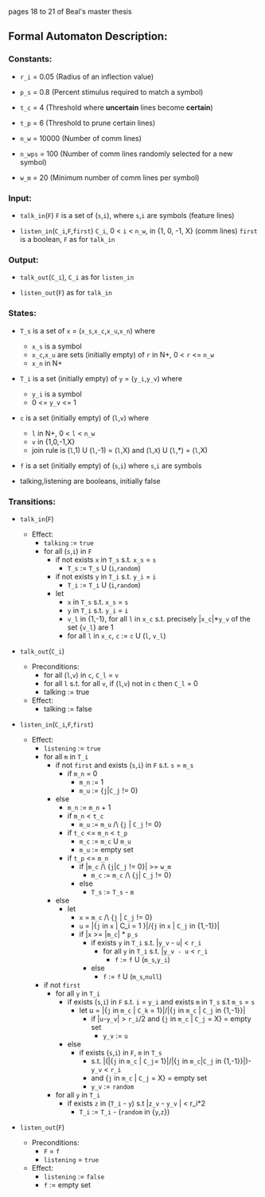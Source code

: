 pages 18 to 21 of Beal's master thesis

## Formal Automaton Description:

### Constants:

- `r_i`   = 0.05  (Radius of an inflection value)

- `p_s`   = 0.8   (Percent stimulus required to match a symbol)

- `t_c`   = 4     (Threshold where __uncertain__ lines become __certain__)

- `t_p`   = 6     (Threshold to prune certain lines)

- `n_w`   = 10000 (Number of comm lines)

- `n_wps` =   100 (Number of comm lines randomly selected for a new symbol)

- `w_m`   =    20 (Minimum number of comm lines per symbol)

### Input:

- `talk_in`(`F`)
   `F` is a set of (`s`,`i`), where `s`,`i` are symbols (feature lines)

- `listen_in`(`C_i`,`F`,`first`)
   `C_i`, 0 < `i` < `n_w`, in {1, 0, -1, X} (comm lines)
   `first` is a boolean, `F` as for `talk_in`

### Output:

- `talk_out`(`C_i`), `C_i` as for `listen_in`

- `listen_out`(`F`) as for `talk_in`

### States:

- `T_s` is a set of `x` = (`x_s`,`x_c`,`x_u`,`x_n`) where
   - `x_s` is a symbol
   - `x_c`,`x_u` are sets (initially empty) of `r` in N+, 0 < `r` <= `n_w`
   - `x_n` in N+

- `T_i` is a set (initially empty) of `y` = (`y_i`,`y_v`) where
   - `y_i` is a symbol
   - 0 <= `y_v` <= 1

- `c` is a set (initially empty) of (`l`,`v`) where
  - `l` in N+, 0 < `l` < `n_w`
  - `v` in {1,0,-1,X}
  - join rule is (`l`,1) U (`l`,-1) = (`l`,X) and (`l`,`X`) U (`l`,*) = (`l`,X)

- `f` is a set (initially empty) of (`s`,`i`) where `s`,`i` are symbols

- talking,listening are booleans, initially false

### Transitions:

- `talk_in`(`F`)
   - Effect:
     - `talking` := `true`
     - for all (`s`,`i`) in `F`
       - if not exists `x` in `T_s` s.t. `x_s` = `s`
         - `T_s` := `T_s` U (`i`,`random`)
       - if not exists `y` in `T_i` s.t. `y_i` = `i`
         - `T_i` := `T_i` U (`i`,`random`)
       - let
         - `x` in `T_s` s.t. `x_s` = `s`
         - `y` in `T_i` s.t. `y_i` = `i`
         - `v_l` in {1,-1}, for all `l` in `x_c` s.t. precisely |`x_c`|*`y_v` of the set {`v_l`} are 1
         - for all `l` in `x_c`, `c` := `c` U (`l`, `v_l`)

- `talk_out`(`C_i`)
   - Preconditions:
     - for all (`l`,`v`) in `c`, `C_l` = `v`
     - for all `l` s.t. for all `v`, if (`l`,`v`) not in `c` then `C_l` = 0
     - talking := true
   - Effect:
     - talking := false

- `listen_in`(`C_i`,`F`,`first`)
   - Effect:
     - `listening` := `true`
     - for all `m` in `T_i`
       - if not `first` and exists (`s`,`i`) in `F` s.t. `s` = `m_s`
         - if `m_n` = 0
           - `m_n` := 1
           - `m_u` := {`j`|`C_j` != 0}
       - else
         - `m_n` := `m_n` + 1
         - if `m_n` < `t_c`
           - `m_u` := `m_u` /\ {`j` | `C_j` != 0}
         - if `t_c` <= `m_n` < `t_p`
           - `m_c` := `m_c` U `m_u`
           - `m_u` := empty set
         - if `t_p` <= `m_n`
           - if |`m_c` /\ {`j`|`C_j` != 0}| >= `w_m`
             - `m_c` := `m_c` /\ {`j`| `C_j` != 0}
           - else
             - `T_s` := `T_s` - `m`
       - else
         - let
           - `x` = `m_c` /\ {`j` | `C_j` != 0}
           - `u` = |{`j` in `x` | C_i = 1 }|/{`j` in `x` | `C_j` in {1,-1}}|
           - if |`x` >= |`m_c`| * `p_s`
             - if exists `y` in `T_i` s.t. |`y_v` - `u`| < `r_i`
               - for all `y` in `T_i` s.t. |`y_v - u` < `r_i`
                 - `f` := `f` U (`m_s`,`y_i`)
             - else
               - `f` := `f` U (`m_s`,`null`)
     - if not `first`
       - for all `y` in `T_i`
         - if exists (`s`,`i`) in `F` s.t. `i` = `y_i` and exists `m` in `T_s` s.t `m_s` = `s`
           - let u = |{`j` in `m_c` | `C_k` = 1}|/|{`j` in `m_c` | `C_j` in {1,-1}}|
             - if |`u`-`y_v`| > `r_i`/2 and {`j` in `m_c` | `C_j` = X} = empty set
               - `y_v` := `u`
         - else
           - if exists (`s`,`i`) in `F`, `m` in `T_s`
             - s.t. |(|{`j` in `m_c` | `C_j`= 1}|/|{`j` in `m_c`|`C_j` in {1,-1}}|)-`y_v` < `r_i`
             - and {`j` in `m_c` | `C_j` = X} = empty set
             - `y_v` := `random`
       - for all `y` in `T_i`
         - if exists `z` in (`T_i` - `y`) s.t |`z_v` - `y_v` | < r_i*2
           - `T_i` := `T_i` - (`random` in {`y`,`z`})

- `listen_out`(`F`)
   - Preconditions:
     - `F` = `f`
     - `listening` = `true`
   - Effect:
     - `listening` := `false`
     - `f` := empty set
